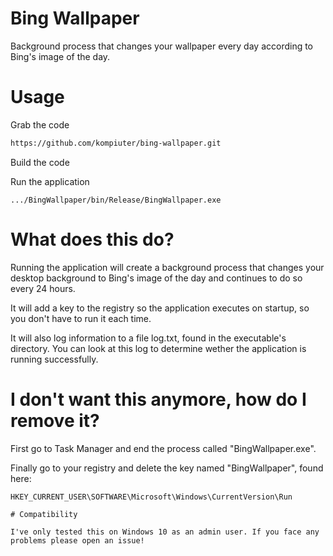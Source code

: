 # Bing Wallpaper
Background process that changes your wallpaper every day according to Bing's image of the day.

# Usage

Grab the code

```bash
https://github.com/kompiuter/bing-wallpaper.git
````

Build the code

Run the application

```
.../BingWallpaper/bin/Release/BingWallpaper.exe
```

# What does this do?

Running the application will create a background process that changes your desktop background to Bing's image of the day and continues to do so every 24 hours.

It will add a key to the registry so the application executes on startup, so you don't have to run it each time.

It will also log information to a file log.txt, found in the executable's directory. You can look at this log to determine wether the application is running successfully.

# I don't want this anymore, how do I remove it?

First go to Task Manager and end the process called "BingWallpaper.exe".

Finally go to your registry and delete the key named "BingWallpaper", found here:

```
HKEY_CURRENT_USER\SOFTWARE\Microsoft\Windows\CurrentVersion\Run

# Compatibility

I've only tested this on Windows 10 as an admin user. If you face any problems please open an issue!